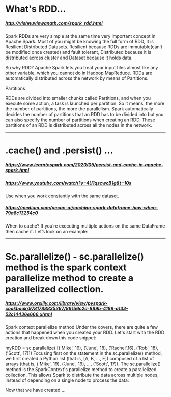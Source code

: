 
# What's RDD...
##### http://vishnuviswanath.com/spark_rdd.html

Spark RDDs are very simple at the same time very important concept in Apache Spark. Most of you might be knowing the full form of RDD, it is Resilient Distributed Datasets. Resilient because RDDs are immutable(can’t be modified once created) and fault tolerant, Distributed because it is distributed across cluster and Dataset because it holds data.

So why RDD? Apache Spark lets you treat your input files almost like any other variable, which you cannot do in Hadoop MapReduce. RDDs are automatically distributed across the network by means of Partitions.

Partitions

RDDs are divided into smaller chunks called Partitions, and when you execute some action, a task is launched per partition. So it means, the more the number of partitions, the more the parallelism. Spark automatically decides the number of partitions that an RDD has to be divided into but you can also specify the number of partitions when creating an RDD. These partitions of an RDD is distributed across all the nodes in the network.

---


# .cache() and .persist() ...
##### https://www.learntospark.com/2020/05/persist-and-cache-in-apache-spark.html
##### https://www.youtube.com/watch?v=4U1qscwcB1g&t=10s
#####
#####
#####

Use when you work constantly with the same dataset.

##### https://medium.com/pecan-ai/caching-spark-dataframe-how-when-79a8c13254c0
When to cache?
If you’re executing multiple actions on the same DataFrame then cache it.
Let’s look on an example:

---

# Sc.parallelize() - sc.parallelize() method is the spark context parallelize method to create a parallelized collection.
##### https://www.oreilly.com/library/view/pyspark-cookbook/9781788835367/891b6c2a-889b-4189-a133-52c14436e666.xhtml
Spark context parallelize method
Under the covers, there are quite a few actions that happened when you created your RDD. Let's start with the RDD creation and break down this code snippet:

myRDD = sc.parallelize(  [('Mike', 19), ('June', 18), ('Rachel',16), ('Rob', 18), ('Scott', 17)])
Focusing first on the statement in the sc.parallelize() method, we first created a Python list (that is, [A, B, ..., E]) composed of a list of arrays (that is, ('Mike', 19), ('June', 19), ..., ('Scott', 17)). The sc.parallelize() method is the SparkContext's parallelize method to create a parallelized collection. This allows Spark to distribute the data across multiple nodes, instead of depending on a single node to process the data:

Now that we have created ...

